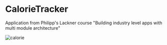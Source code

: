 # CalorieTracker
Application from Philipp's Lackner course "Building industry level apps with multi module architecture"

![calorie](https://github.com/kKrzysciak96/CalorieTracker/assets/122617307/6b471aa9-edca-497f-95b3-48b4489fe206)
